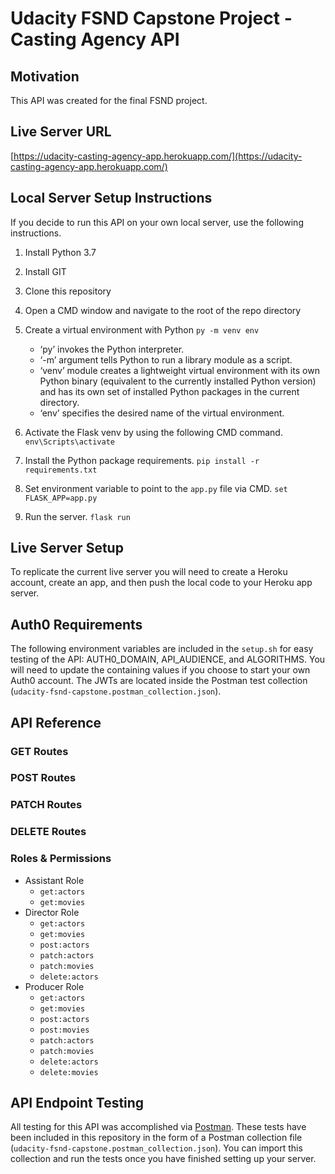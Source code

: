 # Udacity FSND Capstone Project - Casting Agency API

## Motivation
This API was created for the final FSND project.

## Live Server URL
[https://udacity-casting-agency-app.herokuapp.com/](https://udacity-casting-agency-app.herokuapp.com/)

## Local Server Setup Instructions
If you decide to run this API on your own local server, use the following instructions.
1. Install Python 3.7
2. Install GIT
3. Clone this repository
4. Open a CMD window and navigate to the root of the repo directory
5. Create a virtual environment with Python
```py -m venv env```

	- ‘py’ invokes the Python interpreter.
	- ‘-m’ argument tells Python to run a library module as a script.
	- ‘venv’ module creates a lightweight virtual environment with its own Python binary (equivalent to the currently installed Python version) and has its own set of installed Python packages in the current directory.
	- ‘env’ specifies the desired name of the virtual environment.

6. Activate the Flask venv by using the following CMD command.
	```env\Scripts\activate```
7. Install the Python package requirements.
	```pip install -r requirements.txt```
8. Set environment variable to point to the ```app.py``` file via CMD.
	```set FLASK_APP=app.py```
9. Run the server.
```flask run``` 

## Live Server Setup
To replicate the current live server you will need to create a Heroku account, create an app, and then push the local code to your Heroku app server.

## Auth0 Requirements

The following environment variables are included in the ```setup.sh``` for easy testing of the API: AUTH0_DOMAIN, API_AUDIENCE, and ALGORITHMS. You will need to update the containing values if you choose to start your own Auth0 account. The JWTs are located inside the Postman test collection (```udacity-fsnd-capstone.postman_collection.json```).

## API Reference
### GET Routes

### POST Routes

### PATCH Routes

### DELETE Routes

### Roles & Permissions
- Assistant Role
	- `get:actors`
	- `get:movies`
- Director Role
	- `get:actors`
	- `get:movies`
	- `post:actors`
	- `patch:actors`
	- `patch:movies`
	- `delete:actors`
- Producer Role
	- `get:actors`
	- `get:movies`
	- `post:actors`
	- `post:movies`
	- `patch:actors`
	- `patch:movies`
	- `delete:actors`
	- `delete:movies`

## API Endpoint Testing
All testing for this API was accomplished via [Postman](https://www.postman.com/). These tests have been included in this repository in the form of a Postman collection file (`udacity-fsnd-capstone.postman_collection.json`). You can import this collection and run the tests once you have finished setting up your server.
